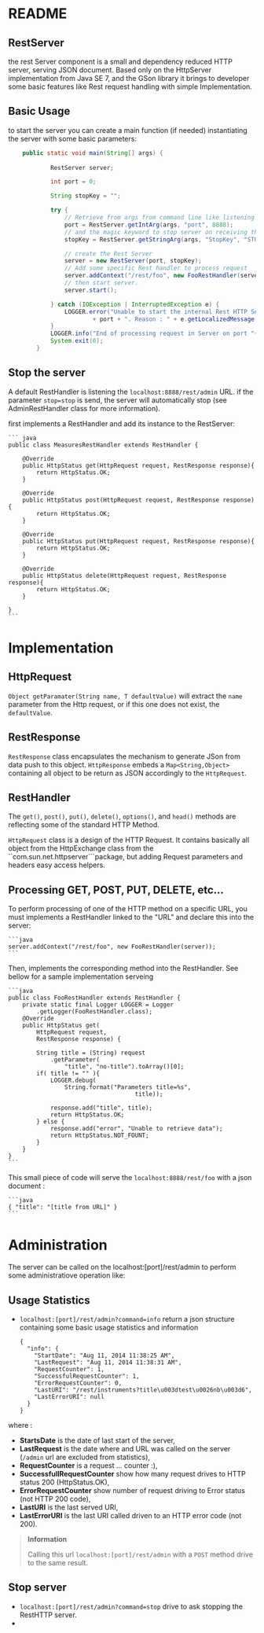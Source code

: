 # README

## RestServer

the rest Server component is a small and dependency reduced HTTP server, serving JSON document. 
Based only on the HttpServer implementation from Java SE 7, and the GSon library it brings to 
developer some basic features like Rest request handling with simple Implementation.


## Basic Usage

to start the server you can create a main function (if needed) instantiating the server with some basic parameters:

```java
	public static void main(String[] args) {
	
			RestServer server;

			int port = 0;

			String stopKey = "";

			try {
				// Retrieve from args from command line like listening port
				port = RestServer.getIntArg(args, "port", 8888);
				// and the magic keyword to stop server on receiving this one.
				stopKey = RestServer.getStringArg(args, "StopKey", "STOP");

				// create the Rest Server
				server = new RestServer(port, stopKey);
				// Add some specific Rest handler to process request
				server.addContext("/rest/foo", new FooRestHandler(server));
				// then start server.
				server.start();

			} catch (IOException | InterruptedException e) {
				LOGGER.error("Unable to start the internal Rest HTTP Server component on port "
						+ port + ". Reason : " + e.getLocalizedMessage());
			}
			LOGGER.info("End of processing request in Server on port "+port);
			System.exit(0);
		}
```

## Stop the server

A default RestHandler is listening the ``localhost:8888/rest/admin`` URL. if the parameter ``stop=stop`` is send, the server will automatically stop (see AdminRestHandler class for more information).



first implements a RestHandler and add its instance to the RestServer:

	``` java
	public class MeasuresRestHandler extends RestHandler {

		@Override
		public HttpStatus get(HttpRequest request, RestResponse response){
			return HttpStatus.OK;
		}

		@Override
		public HttpStatus post(HttpRequest request, RestResponse response){
			return HttpStatus.OK;
		}
	
		@Override
		public HttpStatus put(HttpRequest request, RestResponse response){
			return HttpStatus.OK;
		}
	
		@Override
		public HttpStatus delete(HttpRequest request, RestResponse response){
			return HttpStatus.OK;
		}
	
	} 
	```




# Implementation

## HttpRequest

 ``Object getParamater(String name, T defaultValue)`` will extract the ``name`` parameter from the Http request, or if this one does not exist, the ``defaultValue``.
 
## RestResponse 

``RestResponse`` class encapsulates the mechanism to generate JSon from data push to this object. ``HttpResponse`` embeds a ``Map<String,Object>`` containing all object to be return as JSON accordingly to the ``HttpRequest``.

## RestHandler

The ``get()``, ``post()``, ``put()``, ``delete()``, ``options()``, and ``head()`` methods are reflecting some of the standard HTTP Method.

``HttpRequest`` class is a design of the HTTP Request. It contains basically all object from the HttpExchange class from the  ``com.sun.net.httpserver```package, but adding Request parameters and headers easy access helpers.

## Processing GET, POST, PUT, DELETE, etc...

To perform processing of one of the HTTP method on a specific URL, you must implements a RestHandler linked to the "URL" and declare this into the server:

	```java
	server.addContext("/rest/foo", new FooRestHandler(server));
	```

Then, implements the corresponding method into the RestHandler. See bellow for a sample implementation serveing


	```java
	public class FooRestHandler extends RestHandler {
		private static final Logger LOGGER = Logger
			.getLogger(FooRestHandler.class);
		@Override
		public HttpStatus get(
			HttpRequest request, 
			RestResponse response) {
		
			String title = (String) request
				.getParameter(
					"title", "no-title").toArray()[0];
			if( title != "" ){
				LOGGER.debug(
					String.format("Parameters title=%s",
										title));
		
				response.add("title", title);
				return HttpStatus.OK;
			} else {
				response.add("error", "Unable to retrieve data");
				return HttpStatus.NOT_FOUNT;
			}
		} 
 	}
	```
	
This small piece of code will serve the ```localhost:8888/rest/foo```  with a json document : 

	```java
	{ "title": "[title from URL]" }
	```   	

# Administration

The server can be called on the localhost:[port]/rest/admin to perform some administratiove operation like:

## Usage Statistics

* ``localhost:[port]/rest/admin?command=info``  return a json structure containing some basic usage statistics and information

	```
	{
	  "info": {
	    "StartDate": "Aug 11, 2014 11:38:25 AM",
	    "LastRequest": "Aug 11, 2014 11:38:31 AM",
	    "RequestCounter": 1,
	    "SuccessfulRequestCounter": 1,
	    "ErrorRequestCounter": 0,
	    "LastURI": "/rest/instruments?title\u003dtest\u0026nb\u003d6",
	    "LastErrorURI": null
	  }
	} 
	```  

where :

* **StartsDate** is the date of last start of the server,
* **LastRequest** is the date where and URL was called on the server (``/admin`` url are excluded from statistics),
* **RequestCounter** is a request ... counter :),
* **SuccessfullRequestCounter** show how many request drives to HTTP status 200 (HttpStatus.OK),
* **ErrorRequestCounter** show number of request driving to Error status (not HTTP 200 code),
* **LastURI** is the last served URI,
* **LastErrorURI** is the last URI called driven to an HTTP error code (not 200).


> **Information**
>
> Calling this url ``localhost:[port]/rest/admin`` with a ``POST`` method drive to the same result.


## Stop server

* ``localhost:[port]/rest/admin?command=stop`` drive to ask stopping the RestHTTP server.
* 
